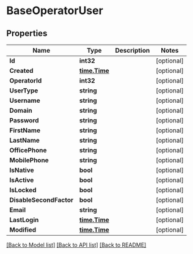# BaseOperatorUser

## Properties

Name | Type | Description | Notes
------------ | ------------- | ------------- | -------------
**Id** | **int32** |  | [optional] 
**Created** | [**time.Time**](time.Time.md) |  | [optional] 
**OperatorId** | **int32** |  | [optional] 
**UserType** | **string** |  | [optional] 
**Username** | **string** |  | [optional] 
**Domain** | **string** |  | [optional] 
**Password** | **string** |  | [optional] 
**FirstName** | **string** |  | [optional] 
**LastName** | **string** |  | [optional] 
**OfficePhone** | **string** |  | [optional] 
**MobilePhone** | **string** |  | [optional] 
**IsNative** | **bool** |  | [optional] 
**IsActive** | **bool** |  | [optional] 
**IsLocked** | **bool** |  | [optional] 
**DisableSecondFactor** | **bool** |  | [optional] 
**Email** | **string** |  | [optional] 
**LastLogin** | [**time.Time**](time.Time.md) |  | [optional] 
**Modified** | [**time.Time**](time.Time.md) |  | [optional] 

[[Back to Model list]](../README.md#documentation-for-models) [[Back to API list]](../README.md#documentation-for-api-endpoints) [[Back to README]](../README.md)


